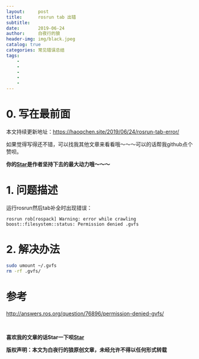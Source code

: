 ```yaml
---
layout:     post
title:      rosrun tab 出错
subtitle:   
date:       2019-06-24
author:     白夜行的狼
header-img: img/black.jpeg
catalog: true
categories: 常见错误总结 
tags:
    - 
    - 
    - 
    - 
    - 
--- 
```


# 0. 写在最前面

本文持续更新地址：<https://haoqchen.site/2019/06/24/rosrun-tab-error/>

如果觉得写得还不错，可以找我其他文章来看看哦～～～可以的话帮我github点个赞呗。

**你的[Star](https://github.com/HaoQChen/HaoQChen.github.io)是作者坚持下去的最大动力哦～～～**

# 1. 问题描述

运行rosrun然后tab补全时出现错误：

`rosrun rob[rospack] Warning: error while crawling boost::filesystem::status: Permission denied .gvfs`

# 2. 解决办法

```bash
sudo umount ~/.gvfs
rm -rf .gvfs/
```



# 参考

<http://answers.ros.org/question/76896/permission-denied-gvfs/>

<br>

**喜欢我的文章的话Star一下呗[Star](https://github.com/HaoQChen/HaoQChen.github.io)**

**版权声明：本文为白夜行的狼原创文章，未经允许不得以任何形式转载**
